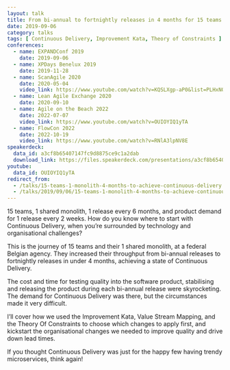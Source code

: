 ```yaml
---
layout: talk
title: From bi-annual to fortnightly releases in 4 months for 15 teams and a single monolith
date: 2019-09-06
category: talks
tags: [ Continuous Delivery, Improvement Kata, Theory of Constraints ]
conferences:
  - name: EXPANDConf 2019
    date: 2019-09-06
  - name: XPDays Benelux 2019
    date: 2019-11-28
  - name: ScanAgile 2020
    date: 2020-05-04
    video_link: https://www.youtube.com/watch?v=KQSLXgp-aP0&list=PLHxNOhe276_4fELp-u0TPjRNs9s9Dzqm2
  - name: Lean Agile Exchange 2020
    date: 2020-09-10
  - name: Agile on the Beach 2022
    date: 2022-07-07
    video_link: https://www.youtube.com/watch?v=OUIOYIQ1yTA
  - name: FlowCon 2022
    date: 2022-10-19
    video_link: https://www.youtube.com/watch?v=RNlA3lpNV8E
speakerdeck:
  data_id: a3cf8b65407147fc9d8875ce9c1a2dab
  download_link: https://files.speakerdeck.com/presentations/a3cf8b65407147fc9d8875ce9c1a2dab/Continuous_Delivery_in_4_months_for_15_teams_and_their_1_monolith.pdf
youtube:
  data_id: OUIOYIQ1yTA
redirect_from:
  - /talks/15-teams-1-monolith-4-months-to-achieve-continuous-delivery
  - /talks/2019/09/06/15-teams-1-monolith-4-months-to-achieve-continuous-delivery.html
---
```


15 teams, 1 shared monolith, 1 release every 6 months, and product demand for 1 release every 2 weeks. How do you know where to start with Continuous Delivery, when you’re surrounded by technology and organisational challenges?

This is the journey of 15 teams and their 1 shared monolith, at a federal Belgian agency.  They increased their throughput from bi-annual releases to fortnightly releases in under 4 months, achieving a state of Continuous Delivery.

The cost and time for testing quality into the software product, stabilising and releasing the product during each bi-annual release were skyrocketing. The demand for Continuous Delivery was there, but the circumstances made it very difficult.

I’ll cover how we used the Improvement Kata, Value Stream Mapping, and the Theory Of Constraints to choose which changes to apply first, and kickstart the organisational changes we needed to improve quality and drive down lead times.

If you thought Continuous Delivery was just for the happy few having trendy microservices, think again!
